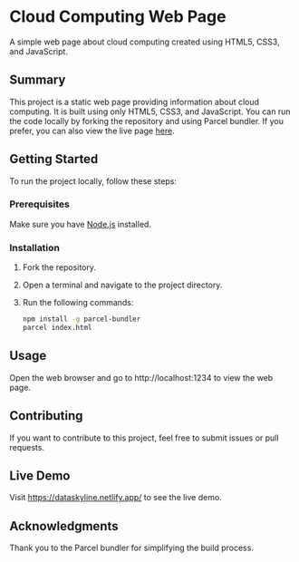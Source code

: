 # Cloud Computing Web Page

A simple web page about cloud computing created using HTML5, CSS3, and JavaScript.

## Summary

This project is a static web page providing information about cloud computing. It is built using only HTML5, CSS3, and JavaScript. You can run the code locally by forking the repository and using Parcel bundler. If you prefer, you can also view the live page [here](https://dataskyline.netlify.app/).

## Getting Started

To run the project locally, follow these steps:

### Prerequisites

Make sure you have [Node.js](https://nodejs.org/) installed.

### Installation

1. Fork the repository.
2. Open a terminal and navigate to the project directory.
3. Run the following commands:

   ```bash
   npm install -g parcel-bundler
   parcel index.html

## Usage
Open the web browser and go to http://localhost:1234 to view the web page.

## Contributing
If you want to contribute to this project, feel free to submit issues or pull requests.

## Live Demo
Visit https://dataskyline.netlify.app/ to see the live demo.

## Acknowledgments
Thank you to the Parcel bundler for simplifying the build process.
